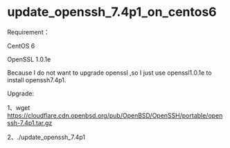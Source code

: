 # update_openssh_7.4p1_on_centos6

Requirement：

CentOS 6

OpenSSL 1.0.1e

Because I do not want to upgrade openssl ,so I just use openssl1.0.1e to install openssh7.4p1.


Upgrade:

1、wget https://cloudflare.cdn.openbsd.org/pub/OpenBSD/OpenSSH/portable/openssh-7.4p1.tar.gz

2、./update_openssh_7.4p1


